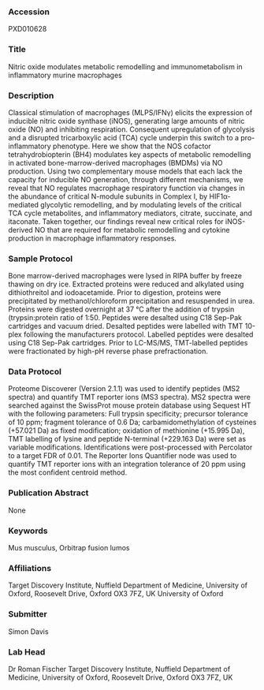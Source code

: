 ### Accession
PXD010628

### Title
Nitric oxide modulates metabolic remodelling and  immunometabolism in inflammatory murine macrophages

### Description
Classical stimulation of macrophages (MLPS/IFNγ) elicits the expression of inducible nitric oxide synthase (iNOS), generating large amounts of nitric oxide (NO) and inhibiting respiration. Consequent upregulation of glycolysis and a disrupted tricarboxylic acid (TCA) cycle underpin this switch to a pro-inflammatory phenotype. Here we show that the NOS cofactor tetrahydrobiopterin (BH4) modulates key aspects of metabolic remodelling in activated bone-marrow-derived macrophages (BMDMs) via NO production. Using two complementary mouse models that each lack the capacity for inducible NO generation, through different mechanisms, we reveal that NO regulates macrophage respiratory function via changes in the abundance of critical N-module subunits in Complex I, by HIF1α-mediated glycolytic remodelling, and by modulating levels of the critical TCA cycle metabolites, and inflammatory mediators, citrate, succinate, and itaconate. Taken together, our findings reveal new critical roles for iNOS-derived NO that are required for metabolic remodelling and cytokine production in macrophage inflammatory responses.

### Sample Protocol
Bone marrow-derived macrophages were lysed in RIPA buffer by freeze thawing on dry ice. Extracted proteins were reduced and alkylated using dithiothreitol and iodoacetamide. Prior to digestion, proteins were precipitated by methanol/chloroform precipitation and resuspended in urea. Proteins were digested overnight at 37 °C after the addition of trypsin (trypsin:protein ratio of 1:50. Peptides were desalted using C18 Sep-Pak cartridges and vacuum dried. Desalted peptides were labelled with TMT 10-plex following the manufacturers protocol. Labelled peptides were desalted using C18 Sep-Pak cartridges. Prior to LC-MS/MS, TMT-labelled peptides were fractionated by high-pH reverse phase prefractionation.

### Data Protocol
Proteome Discoverer (Version 2.1.1) was used to identify peptides (MS2 spectra) and quantify TMT reporter ions (MS3 spectra). MS2 spectra were searched against the SwissProt mouse protein database using Sequest HT with the following parameters: Full trypsin specificity; precursor tolerance of 10 ppm; fragment tolerance of 0.6 Da; carbamidomethylation of cysteines (+57.021 Da) as fixed modification; oxidation of methionine (+15.995 Da), TMT labelling of lysine and peptide N-terminal (+229.163 Da) were set as variable modifications. Identifications were post-processed with Percolator to a target FDR of 0.01. The Reporter Ions Quantifier node was used to quantify TMT reporter ions with an integration tolerance of 20 ppm using the most confident centroid method.

### Publication Abstract
None

### Keywords
Mus musculus, Orbitrap fusion lumos

### Affiliations
Target Discovery Institute, Nuffield Department of Medicine, University of Oxford, Roosevelt Drive, Oxford OX3 7FZ, UK
University of Oxford

### Submitter
Simon Davis

### Lab Head
Dr Roman Fischer
Target Discovery Institute, Nuffield Department of Medicine, University of Oxford, Roosevelt Drive, Oxford OX3 7FZ, UK


